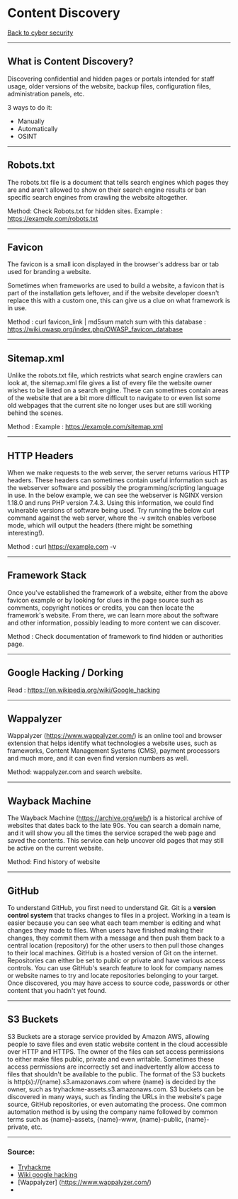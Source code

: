 # Content Discovery
[Back to cyber security](Cyber%20security.md)
- --
##  What is Content Discovery?
Discovering confidential and hidden pages or portals intended for staff usage, older versions of the website, backup files, configuration files, administration panels, etc.

3 ways to do it:
- Manually
- Automatically
- OSINT

- --
## Robots.txt
The robots.txt file is a document that tells search engines which pages they are and aren't allowed to show on their search engine results or ban specific search engines from crawling the website altogether. 

Method:
Check Robots.txt for hidden sites. 
Example : https://example.com/robots.txt
- --
## Favicon
The favicon is a small icon displayed in the browser's address bar or tab used for branding a website.

Sometimes when frameworks are used to build a website, a favicon that is part of the installation gets leftover, and if the website developer doesn't replace this with a custom one, this can give us a clue on what framework is in use. 

Method :
curl favicon_link | md5sum
match sum with this database : https://wiki.owasp.org/index.php/OWASP_favicon_database

- --
## Sitemap.xml

Unlike the robots.txt file, which restricts what search engine crawlers can look at, the sitemap.xml file gives a list of every file the website owner wishes to be listed on a search engine. These can sometimes contain areas of the website that are a bit more difficult to navigate to or even list some old webpages that the current site no longer uses but are still working behind the scenes.

Method :
Example : https://example.com/sitemap.xml
- --
## HTTP Headers
When we make requests to the web server, the server returns various HTTP headers. These headers can sometimes contain useful information such as the webserver software and possibly the programming/scripting language in use. In the below example, we can see the webserver is NGINX version 1.18.0 and runs PHP version 7.4.3. Using this information, we could find vulnerable versions of software being used. Try running the below curl command against the web server, where the -v switch enables verbose mode, which will output the headers (there might be something interesting!).

Method :
curl https://example.com -v
- --
## Framework Stack

Once you've established the framework of a website, either from the above favicon example or by looking for clues in the page source such as comments, copyright notices or credits, you can then locate the framework's website. From there, we can learn more about the software and other information, possibly leading to more content we can discover.

Method :
Check documentation of framework to find hidden or authorities page.
- --
## Google Hacking / Dorking
Read : https://en.wikipedia.org/wiki/Google_hacking
- --
## Wappalyzer

Wappalyzer (https://www.wappalyzer.com/) is an online tool and browser extension that helps identify what technologies a website uses, such as frameworks, Content Management Systems (CMS), payment processors and much more, and it can even find version numbers as well.
 
 Method:
 wappalyzer.com and search website.
- --
## Wayback Machine

The Wayback Machine (https://archive.org/web/) is a historical archive of websites that dates back to the late 90s. You can search a domain name, and it will show you all the times the service scraped the web page and saved the contents. This service can help uncover old pages that may still be active on the current website.

Method:
Find history of website
- --
## GitHub

To understand GitHub, you first need to understand Git. Git is a **version control system** that tracks changes to files in a project. Working in a team is easier because you can see what each team member is editing and what changes they made to files. When users have finished making their changes, they commit them with a message and then push them back to a central location (repository) for the other users to then pull those changes to their local machines. GitHub is a hosted version of Git on the internet. Repositories can either be set to public or private and have various access controls. You can use GitHub's search feature to look for company names or website names to try and locate repositories belonging to your target. Once discovered, you may have access to source code, passwords or other content that you hadn't yet found.

- --
## S3 Buckets
S3 Buckets are a storage service provided by Amazon AWS, allowing people to save files and even static website content in the cloud accessible over HTTP and HTTPS. The owner of the files can set access permissions to either make files public, private and even writable. Sometimes these access permissions are incorrectly set and inadvertently allow access to files that shouldn't be available to the public. The format of the S3 buckets is http(s)://{name}.s3.amazonaws.com where {name} is decided by the owner, such as tryhackme-assets.s3.amazonaws.com. S3 buckets can be discovered in many ways, such as finding the URLs in the website's page source, GitHub repositories, or even automating the process. One common automation method is by using the company name followed by common terms such as {name}-assets, {name}-www, {name}-public, {name}-private, etc.

- --
### Source:
- [Tryhackme](https://tryhackme.com/room/contentdiscovery#)
- [Wiki google hacking](https://en.wikipedia.org/wiki/Google_hacking)
- [Wappalyzer] (https://www.wappalyzer.com/)
- 